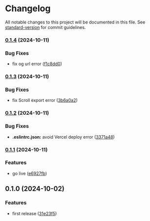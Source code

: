 # Changelog

All notable changes to this project will be documented in this file. See [standard-version](https://github.com/conventional-changelog/standard-version) for commit guidelines.

### [0.1.4](https://github.com/HaruoWang/Microsoft-acquisition/compare/v0.1.3...v0.1.4) (2024-10-11)


### Bug Fixes

* fix og url error ([f1c8dd0](https://github.com/HaruoWang/Microsoft-acquisition/commit/f1c8dd0cd514c98413f13ad1c15e97fa535f3c64))

### [0.1.3](https://github.com/HaruoWang/Microsoft-acquisition/compare/v0.1.2...v0.1.3) (2024-10-11)


### Bug Fixes

* fix Scroll export error ([3b6a0a2](https://github.com/HaruoWang/Microsoft-acquisition/commit/3b6a0a258af0130d23c974d47134b9614708da37))

### [0.1.2](https://github.com/HaruoWang/Microsoft-acquisition/compare/v0.1.1...v0.1.2) (2024-10-11)


### Bug Fixes

* **.eslintrc.json:** avoid Vercel deploy error ([3371a48](https://github.com/HaruoWang/Microsoft-acquisition/commit/3371a48bafbd5676ec379024ed333f187b535150))

### [0.1.1](https://github.com/HaruoWang/Microsoft-acquisition/compare/v0.1.0...v0.1.1) (2024-10-11)


### Features

* go live ([e6927fb](https://github.com/HaruoWang/Microsoft-acquisition/commit/e6927fb18e12a5979f1348c0af46670af44b41f5))

## 0.1.0 (2024-10-02)


### Features

* first release ([31e23f5](https://github.com/HaruoWang/Microsoft-acquisition/commit/31e23f543bcd091458c4720028fe0be89a24cb1a))
